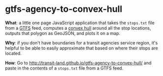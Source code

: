 # gtfs-agency-to-convex-hull

**What**: a little one page JavaScript application that takes the `stops.txt` file from a [GTFS](https://developers.google.com/transit/gtfs/) feed, computes a [convex hull](http://en.wikipedia.org/wiki/Convex_hull) around all the stop locations, outputs that polygon as GeoJSON, and plots it on a map.

**Why**: if you don't have boundaries for a transit agencies service region, it's helpful to be able to easily approximate that based on where their stops are located.

**How**: Go to http://transit-land.github.io/gtfs-agency-to-convex-hull/ and paste in the contents of a `stops.txt` file from a GTFS feed.
